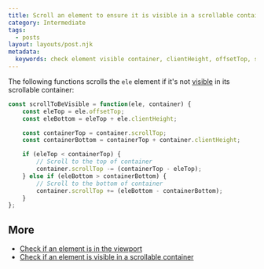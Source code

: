 ```yaml
---
title: Scroll an element to ensure it is visible in a scrollable container
category: Intermediate
tags:
  - posts
layout: layouts/post.njk
metadata:
  keywords: check element visible container, clientHeight, offsetTop, scrollTop
---
```


The following functions scrolls the `ele` element if it's not [visible](/check-if-an-element-is-visible-in-a-scrollable-container)
in its scrollable container:

```js
const scrollToBeVisible = function(ele, container) {
    const eleTop = ele.offsetTop;
    const eleBottom = eleTop + ele.clientHeight;

    const containerTop = container.scrollTop;
    const containerBottom = containerTop + container.clientHeight;

    if (eleTop < containerTop) {
        // Scroll to the top of container
        container.scrollTop -= (containerTop - eleTop);
    } else if (eleBottom > containerBottom) {
        // Scroll to the bottom of container
        container.scrollTop += (eleBottom - containerBottom);
    }
};
```

## More

* [Check if an element is in the viewport](/check-if-an-element-is-in-the-viewport)
* [Check if an element is visible in a scrollable container](/check-if-an-element-is-visible-in-a-scrollable-container)